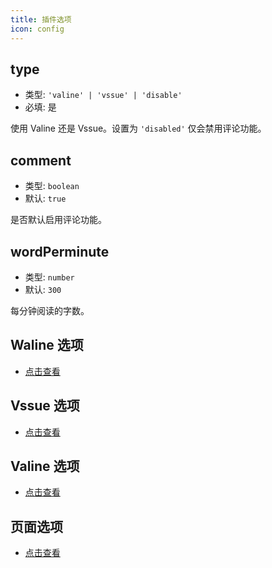```yaml
---
title: 插件选项
icon: config
---
```


## type

- 类型: `'valine' | 'vssue' | 'disable'`
- 必填: 是

使用 Valine 还是 Vssue。设置为 `'disabled'` 仅会禁用评论功能。

## comment

- 类型: `boolean`
- 默认: `true`

是否默认启用评论功能。

## wordPerminute

- 类型: `number`
- 默认: `300`

每分钟阅读的字数。

## Waline 选项

- [点击查看](waline.md)

## Vssue 选项

- [点击查看](vssue.md)

## Valine 选项

- [点击查看](valine.md)

## 页面选项

- [点击查看](frontmatter.md)
